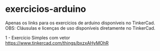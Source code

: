 # exercicios-arduino
Apenas os links para os exercícios de arduino disponíveis no TinkerCad.
OBS: Cláusulas e licenças de uso disponíveis diretamente no TinkerCad.



1 - Exercício Simples com vetor
https://www.tinkercad.com/things/bxzxAHyMOhR
